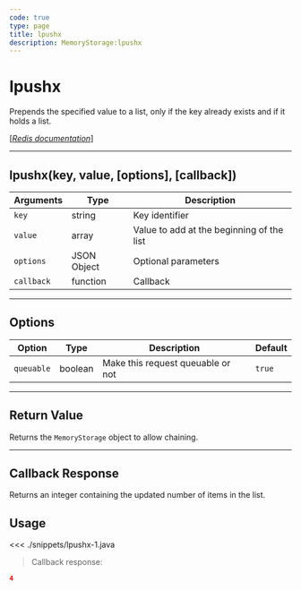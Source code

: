 ```yaml
---
code: true
type: page
title: lpushx
description: MemoryStorage:lpushx
---
```


# lpushx

Prepends the specified value to a list, only if the key already exists and if it holds a list.

[[_Redis documentation_]](https://redis.io/commands/lpushx)

---

## lpushx(key, value, [options], [callback])

| Arguments  | Type        | Description                               |
| ---------- | ----------- | ----------------------------------------- |
| `key`      | string      | Key identifier                            |
| `value`    | array       | Value to add at the beginning of the list |
| `options`  | JSON Object | Optional parameters                       |
| `callback` | function    | Callback                                  |

---

## Options

| Option     | Type    | Description                       | Default |
| ---------- | ------- | --------------------------------- | ------- |
| `queuable` | boolean | Make this request queuable or not | `true`  |

---

## Return Value

Returns the `MemoryStorage` object to allow chaining.

---

## Callback Response

Returns an integer containing the updated number of items in the list.

## Usage

<<< ./snippets/lpushx-1.java

> Callback response:

```json
4
```
